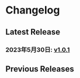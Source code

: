 # Changelog


## Latest Release
### 2023年5月30日: [v1.0.1](/.changelog/v1.0.1.mdx)


## Previous Releases
